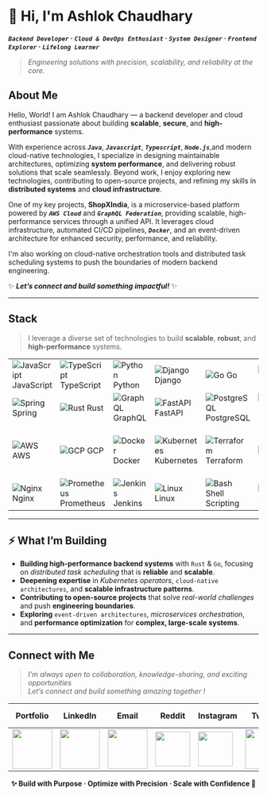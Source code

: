 # 👋 Hi, I'm Ashlok Chaudhary  

**_`Backend Developer`_ · _`Cloud & DevOps Enthusiast`_ · _`System Designer`_ · _`Frontend Explorer`_ · _`Lifelong Learner`_**  

> _Engineering solutions with precision, scalability, and reliability at the core._


## About Me  

Hello, World! I am Ashlok Chaudhary — a backend developer and cloud enthusiast passionate about building **scalable**, **secure**, and **high-performance** systems.  

With experience across _**`Java`**_, _**`Javascript`**_, _**`Typescript`**_, _**`Node.js`**_,and modern cloud-native technologies, I specialize in designing maintainable architectures, optimizing **system performance**, and delivering robust solutions that scale seamlessly. Beyond work, I enjoy exploring new technologies, contributing to open-source projects, and refining my skills in **distributed systems** and **cloud infrastructure**.  

One of my key projects, **ShopXIndia**, is a microservice-based platform powered by _**`AWS Cloud`**_ and _**`GraphQL Federation`**_, providing scalable, high-performance services through a unified API. It leverages cloud infrastructure, automated CI/CD pipelines, _**`Docker`**_, and an event-driven architecture for enhanced security, performance, and reliability.  

I'm also working on cloud-native orchestration tools and distributed task scheduling systems to push the boundaries of modern backend engineering.  

✨ **_Let’s connect and build something impactful!_** ✨

---
## Stack 

> I leverage a diverse set of technologies to build **scalable**, **robust**, and **high-performance** systems.


| | | | | | | | | |
|---|---|---|---|---|---|---|---|---|
| ![JavaScript](https://cdn.jsdelivr.net/gh/devicons/devicon@latest/icons/javascript/javascript-original.svg#width=35) JavaScript | ![TypeScript](https://cdn.jsdelivr.net/gh/devicons/devicon@latest/icons/typescript/typescript-original.svg#width=35) TypeScript | ![Python](https://cdn.jsdelivr.net/gh/devicons/devicon@latest/icons/python/python-original.svg#width=35) Python | ![Django](https://cdn.jsdelivr.net/gh/devicons/devicon@latest/icons/django/django-plain.svg#width=35) Django | ![Go](https://cdn.jsdelivr.net/gh/devicons/devicon@latest/icons/go/go-original.svg#width=35) Go | ![React](https://cdn.jsdelivr.net/gh/devicons/devicon@latest/icons/react/react-original.svg#width=35) React | ![Next.js](https://cdn.jsdelivr.net/gh/devicons/devicon@latest/icons/nextjs/nextjs-original.svg#width=35) Next.js | ![Node.js](https://cdn.jsdelivr.net/gh/devicons/devicon@latest/icons/nodejs/nodejs-original.svg#width=35) Node.js | ![Express.js](https://cdn.jsdelivr.net/gh/devicons/devicon@latest/icons/express/express-original.svg#width=35) Express.js |
| ![Spring](https://cdn.jsdelivr.net/gh/devicons/devicon@latest/icons/spring/spring-original.svg#width=35) Spring | ![Rust](https://cdn.jsdelivr.net/gh/devicons/devicon@latest/icons/rust/rust-original.svg#width=35) Rust | ![GraphQL](https://cdn.jsdelivr.net/gh/devicons/devicon@latest/icons/graphql/graphql-plain.svg#width=35) GraphQL | ![FastAPI](https://cdn.jsdelivr.net/gh/devicons/devicon@latest/icons/fastapi/fastapi-original.svg#width=35) FastAPI | ![PostgreSQL](https://cdn.jsdelivr.net/gh/devicons/devicon@latest/icons/postgresql/postgresql-original.svg#width=35) PostgreSQL | ![MongoDB](https://cdn.jsdelivr.net/gh/devicons/devicon@latest/icons/mongodb/mongodb-original.svg#width=35) MongoDB | ![Redis](https://cdn.jsdelivr.net/gh/devicons/devicon@latest/icons/redis/redis-original.svg#width=35) Redis | ![MySQL](https://cdn.jsdelivr.net/gh/devicons/devicon@latest/icons/mysql/mysql-original.svg#width=35) MySQL | ![RabbitMQ](https://cdn.jsdelivr.net/gh/devicons/devicon@latest/icons/rabbitmq/rabbitmq-original.svg#width=35) RabbitMQ |
| ![AWS](https://cdn.jsdelivr.net/gh/devicons/devicon@latest/icons/amazonwebservices/amazonwebservices-original-wordmark.svg) AWS | ![GCP](https://cdn.jsdelivr.net/gh/devicons/devicon@latest/icons/googlecloud/googlecloud-original.svg#width=35) GCP | ![Docker](https://cdn.jsdelivr.net/gh/devicons/devicon@latest/icons/docker/docker-original.svg#width=35) Docker | ![Kubernetes](https://cdn.jsdelivr.net/gh/devicons/devicon@latest/icons/kubernetes/kubernetes-plain.svg#width=35) Kubernetes | ![Terraform](https://cdn.jsdelivr.net/gh/devicons/devicon@latest/icons/terraform/terraform-original.svg#width=35) Terraform | ![Git](https://cdn.jsdelivr.net/gh/devicons/devicon@latest/icons/git/git-original.svg#width=35) Git | ![GitHub Actions](https://cdn.jsdelivr.net/gh/devicons/devicon@latest/icons/githubactions/githubactions-original.svg#width=35) GitHub Actions | ![GitLab](https://cdn.jsdelivr.net/gh/devicons/devicon@latest/icons/gitlab/gitlab-original.svg#width=35) GitLab | ![ArgoCD](https://cdn.jsdelivr.net/gh/devicons/devicon@latest/icons/argocd/argocd-original.svg#width=35) ArgoCD |
| ![Nginx](https://cdn.jsdelivr.net/gh/devicons/devicon@latest/icons/nginx/nginx-original.svg#width=35) Nginx | ![Prometheus](https://cdn.jsdelivr.net/gh/devicons/devicon@latest/icons/prometheus/prometheus-original.svg#width=35) Prometheus | ![Jenkins](https://cdn.jsdelivr.net/gh/devicons/devicon@latest/icons/jenkins/jenkins-original.svg#width=35) Jenkins | ![Linux](https://cdn.jsdelivr.net/gh/devicons/devicon@latest/icons/linux/linux-original.svg#width=35) Linux | ![Bash](https://cdn.jsdelivr.net/gh/devicons/devicon@latest/icons/bash/bash-original.svg#width=35) Shell Scripting | ![Ansible](https://cdn.jsdelivr.net/gh/devicons/devicon@latest/icons/ansible/ansible-original.svg#width=35) Ansible | ![Grafana](https://cdn.jsdelivr.net/gh/devicons/devicon@latest/icons/grafana/grafana-original.svg#width=35) Grafana | ![Elasticsearch](https://cdn.jsdelivr.net/gh/devicons/devicon@latest/icons/elasticsearch/elasticsearch-original.svg#width=35) Elasticsearch | ![Kafka](https://cdn.jsdelivr.net/gh/devicons/devicon@latest/icons/apachekafka/apachekafka-original.svg#width=35) Kafka |
---

## ⚡ What I’m Building

- **Building high-performance backend systems** with `Rust` & `Go`, focusing on _distributed task scheduling_ that is **reliable** and **scalable**.  
- **Deepening expertise** in _Kubernetes operators_, `cloud-native architectures`, and **scalable infrastructure patterns**.  
- **Contributing to open-source projects** that solve _real-world challenges_ and push **engineering boundaries**.  
- **Exploring** `event-driven architectures`, _microservices orchestration_, and **performance optimization** for **complex, large-scale systems**.

---

## Connect with Me

> _I’m always open to collaboration, knowledge-sharing, and exciting opportunities_  
> _Let’s connect and build something amazing together !_

| Portfolio | LinkedIn | Email | Reddit | Instagram | Twitter | Facebook | GitHub | Stack Overflow |
|-----------|----------|-------|--------|-----------|---------|---------|--------|----------------|
| <a href="https://ashlok.vercel.app/"><img src="https://cdn.jsdelivr.net/gh/devicons/devicon@latest/icons/react/react-original.svg" width="80"/></a> | <a href="https://www.linkedin.com/in/ashlok2003/"><img src="https://cdn.jsdelivr.net/gh/devicons/devicon@latest/icons/linkedin/linkedin-original.svg" width="80"/></a> | <a href="mailto:chaudharyashlok@gmail.com"><img src="https://cdn.jsdelivr.net/gh/devicons/devicon@latest/icons/google/google-original.svg" width="80"/></a> | <a href="https://www.reddit.com/user/yourusername"><img src="https://cdn.jsdelivr.net/gh/simple-icons/simple-icons/icons/reddit.svg" width="70"/></a> | <a href="https://www.instagram.com/yourusername"><img src="https://cdn.jsdelivr.net/gh/simple-icons/simple-icons/icons/instagram.svg" width="70"/></a> | <a href="https://twitter.com/yourusername"><img src="https://cdn.jsdelivr.net/gh/devicons/devicon@latest/icons/twitter/twitter-original.svg" width="80"/></a> | <a href="https://facebook.com/yourusername"><img src="https://cdn.jsdelivr.net/gh/devicons/devicon@latest/icons/facebook/facebook-original.svg" width="80"/></a> | <a href="https://github.com/yourusername"><img src="https://cdn.jsdelivr.net/gh/devicons/devicon@latest/icons/github/github-original.svg" width="80"/></a> | <a href="https://stackoverflow.com/users/youruserid"><img src="https://cdn.jsdelivr.net/gh/simple-icons/simple-icons/icons/stackoverflow.svg" width="80"/></a> |


<p align="center">
  <strong>✨ Build with Purpose · Optimize with Precision · Scale with Confidence 🚀</strong>
</p>


